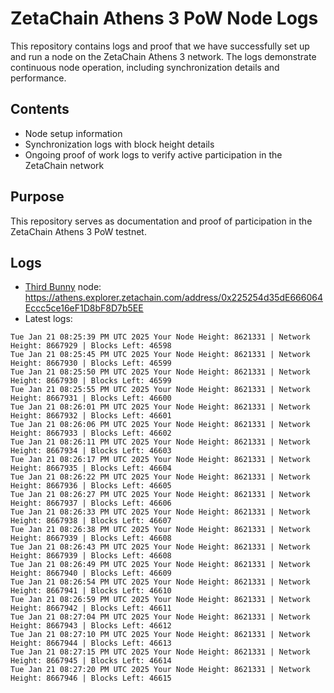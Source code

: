 # ZetaChain Athens 3 PoW Node Logs
This repository contains logs and proof that we have successfully set up and run a node on the ZetaChain Athens 3 network. The logs demonstrate continuous node operation, including synchronization details and performance.

## Contents
- Node setup information
- Synchronization logs with block height details
- Ongoing proof of work logs to verify active participation in the ZetaChain network

## Purpose
This repository serves as documentation and proof of participation in the ZetaChain Athens 3 PoW testnet.

## Logs

- [Third Bunny](https://thirdbunny.xyz/) node: https://athens.explorer.zetachain.com/address/0x225254d35dE666064Eccc5ce16eF1D8bF8D7b5EE
- Latest logs:
```
Tue Jan 21 08:25:39 PM UTC 2025 Your Node Height: 8621331 | Network Height: 8667929 | Blocks Left: 46598
Tue Jan 21 08:25:45 PM UTC 2025 Your Node Height: 8621331 | Network Height: 8667930 | Blocks Left: 46599
Tue Jan 21 08:25:50 PM UTC 2025 Your Node Height: 8621331 | Network Height: 8667930 | Blocks Left: 46599
Tue Jan 21 08:25:55 PM UTC 2025 Your Node Height: 8621331 | Network Height: 8667931 | Blocks Left: 46600
Tue Jan 21 08:26:01 PM UTC 2025 Your Node Height: 8621331 | Network Height: 8667932 | Blocks Left: 46601
Tue Jan 21 08:26:06 PM UTC 2025 Your Node Height: 8621331 | Network Height: 8667933 | Blocks Left: 46602
Tue Jan 21 08:26:11 PM UTC 2025 Your Node Height: 8621331 | Network Height: 8667934 | Blocks Left: 46603
Tue Jan 21 08:26:17 PM UTC 2025 Your Node Height: 8621331 | Network Height: 8667935 | Blocks Left: 46604
Tue Jan 21 08:26:22 PM UTC 2025 Your Node Height: 8621331 | Network Height: 8667936 | Blocks Left: 46605
Tue Jan 21 08:26:27 PM UTC 2025 Your Node Height: 8621331 | Network Height: 8667937 | Blocks Left: 46606
Tue Jan 21 08:26:33 PM UTC 2025 Your Node Height: 8621331 | Network Height: 8667938 | Blocks Left: 46607
Tue Jan 21 08:26:38 PM UTC 2025 Your Node Height: 8621331 | Network Height: 8667939 | Blocks Left: 46608
Tue Jan 21 08:26:43 PM UTC 2025 Your Node Height: 8621331 | Network Height: 8667939 | Blocks Left: 46608
Tue Jan 21 08:26:49 PM UTC 2025 Your Node Height: 8621331 | Network Height: 8667940 | Blocks Left: 46609
Tue Jan 21 08:26:54 PM UTC 2025 Your Node Height: 8621331 | Network Height: 8667941 | Blocks Left: 46610
Tue Jan 21 08:26:59 PM UTC 2025 Your Node Height: 8621331 | Network Height: 8667942 | Blocks Left: 46611
Tue Jan 21 08:27:04 PM UTC 2025 Your Node Height: 8621331 | Network Height: 8667943 | Blocks Left: 46612
Tue Jan 21 08:27:10 PM UTC 2025 Your Node Height: 8621331 | Network Height: 8667944 | Blocks Left: 46613
Tue Jan 21 08:27:15 PM UTC 2025 Your Node Height: 8621331 | Network Height: 8667945 | Blocks Left: 46614
Tue Jan 21 08:27:20 PM UTC 2025 Your Node Height: 8621331 | Network Height: 8667946 | Blocks Left: 46615
```
